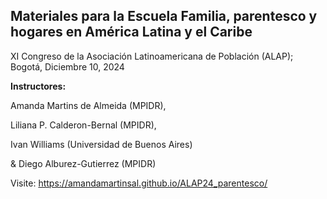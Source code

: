 ## Materiales para la Escuela Familia, parentesco y hogares en América Latina y el Caribe

XI Congreso de la Asociación Latinoamericana de Población (ALAP); Bogotá, Diciembre 10, 2024

**Instructores:**

Amanda Martins de Almeida (MPIDR),

Liliana P. Calderon-Bernal (MPIDR),

Ivan Williams (Universidad de Buenos Aires)

& Diego Alburez-Gutierrez (MPIDR)

Visite: https://amandamartinsal.github.io/ALAP24_parentesco/
